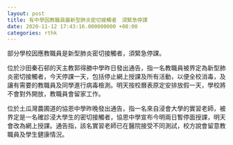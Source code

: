 ```yaml
---
layout: post
title: 有中學因教職員屬新型肺炎密切接觸者　須緊急停課
date: 2020-11-12 17:43:16.000000000 +08:00
categories: rthk
---
```


部分學校因應教職員是新型肺炎密切接觸者，須緊急停課。

位於沙田秦石邨的天主教郭得勝中學昨日發出通告，指一名教職員被界定為新型肺炎密切接觸者，今天停課一天，包括停止網上授課及所有活動，以便全校消毒，及讓有需要的教職員及同學進行病毒檢測。明天按校曆表原定安排放假一天，學校將不會對外開放，教職員會留家工作。

位於土瓜灣農圃道的協恩中學昨晚發出通告，指一名來自浸會大學的實習老師，被界定是一名確診浸大學生的密切接觸者，協恩中學宣布今明兩日暫停面授課，明天會改為網上授課。通告指，該名實習老師已在醫院接受不同測試，校方說會留意教職員及學生健康情況。
